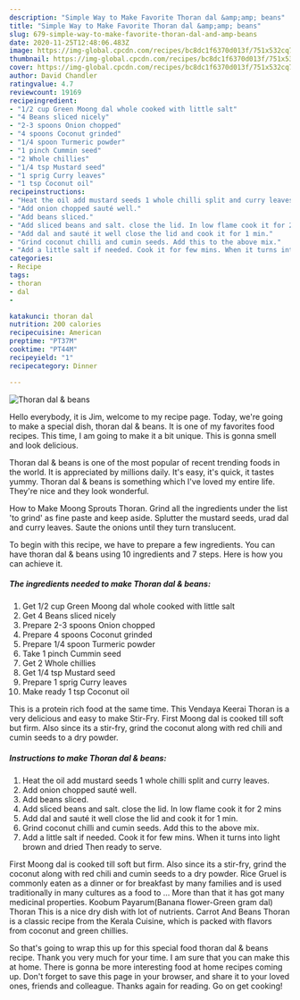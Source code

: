 ```yaml
---
description: "Simple Way to Make Favorite Thoran dal &amp;amp; beans"
title: "Simple Way to Make Favorite Thoran dal &amp;amp; beans"
slug: 679-simple-way-to-make-favorite-thoran-dal-and-amp-beans
date: 2020-11-25T12:48:06.483Z
image: https://img-global.cpcdn.com/recipes/bc8dc1f6370d013f/751x532cq70/thoran-dal-beans-recipe-main-photo.jpg
thumbnail: https://img-global.cpcdn.com/recipes/bc8dc1f6370d013f/751x532cq70/thoran-dal-beans-recipe-main-photo.jpg
cover: https://img-global.cpcdn.com/recipes/bc8dc1f6370d013f/751x532cq70/thoran-dal-beans-recipe-main-photo.jpg
author: David Chandler
ratingvalue: 4.7
reviewcount: 19169
recipeingredient:
- "1/2 cup Green Moong dal whole cooked with little salt"
- "4 Beans sliced nicely"
- "2-3 spoons Onion chopped"
- "4 spoons Coconut grinded"
- "1/4 spoon Turmeric powder"
- "1 pinch Cummin seed"
- "2 Whole chillies"
- "1/4 tsp Mustard seed"
- "1 sprig Curry leaves"
- "1 tsp Coconut oil"
recipeinstructions:
- "Heat the oil add mustard seeds 1 whole chilli split and curry leaves."
- "Add onion chopped sauté well."
- "Add beans sliced."
- "Add sliced beans and salt. close the lid. In low flame cook it for 2 mins"
- "Add dal and sauté it well close the lid and cook it for 1 min."
- "Grind coconut chilli and cumin seeds. Add this to the above mix."
- "Add a little salt if needed. Cook it for few mins. When it turns into light brown and dried Then ready to serve."
categories:
- Recipe
tags:
- thoran
- dal
- 

katakunci: thoran dal  
nutrition: 200 calories
recipecuisine: American
preptime: "PT37M"
cooktime: "PT44M"
recipeyield: "1"
recipecategory: Dinner

---
```



![Thoran dal &amp; beans](https://img-global.cpcdn.com/recipes/bc8dc1f6370d013f/751x532cq70/thoran-dal-beans-recipe-main-photo.jpg)

Hello everybody, it is Jim, welcome to my recipe page. Today, we're going to make a special dish, thoran dal &amp; beans. It is one of my favorites food recipes. This time, I am going to make it a bit unique. This is gonna smell and look delicious.

Thoran dal &amp; beans is one of the most popular of recent trending foods in the world. It is appreciated by millions daily. It's easy, it's quick, it tastes yummy. Thoran dal &amp; beans is something which I've loved my entire life. They're nice and they look wonderful.

How to Make Moong Sprouts Thoran. Grind all the ingredients under the list &#39;to grind&#39; as fine paste and keep aside. Splutter the mustard seeds, urad dal and curry leaves. Saute the onions until they turn translucent.


To begin with this recipe, we have to prepare a few ingredients. You can have thoran dal &amp; beans using 10 ingredients and 7 steps. Here is how you can achieve it.

<!--inarticleads1-->

##### The ingredients needed to make Thoran dal &amp; beans:

1. Get 1/2 cup Green Moong dal whole cooked with little salt
1. Get 4 Beans sliced nicely
1. Prepare 2-3 spoons Onion chopped
1. Prepare 4 spoons Coconut grinded
1. Prepare 1/4 spoon Turmeric powder
1. Take 1 pinch Cummin seed
1. Get 2 Whole chillies
1. Get 1/4 tsp Mustard seed
1. Prepare 1 sprig Curry leaves
1. Make ready 1 tsp Coconut oil


This is a protein rich food at the same time. This Vendaya Keerai Thoran is a very delicious and easy to make Stir-Fry. First Moong dal is cooked till soft but firm. Also since its a stir-fry, grind the coconut along with red chili and cumin seeds to a dry powder. 

<!--inarticleads2-->

##### Instructions to make Thoran dal &amp; beans:

1. Heat the oil add mustard seeds 1 whole chilli split and curry leaves.
1. Add onion chopped sauté well.
1. Add beans sliced.
1. Add sliced beans and salt. close the lid. In low flame cook it for 2 mins
1. Add dal and sauté it well close the lid and cook it for 1 min.
1. Grind coconut chilli and cumin seeds. Add this to the above mix.
1. Add a little salt if needed. Cook it for few mins. When it turns into light brown and dried Then ready to serve.


First Moong dal is cooked till soft but firm. Also since its a stir-fry, grind the coconut along with red chili and cumin seeds to a dry powder. Rice Gruel is commonly eaten as a dinner or for breakfast by many families and is used traditionally in many cultures as a food to … More than that it has got many medicinal properties. Koobum Payarum(Banana flower-Green gram dal) Thoran This is a nice dry dish with lot of nutrients. Carrot And Beans Thoran is a classic recipe from the Kerala Cuisine, which is packed with flavors from coconut and green chillies. 

So that's going to wrap this up for this special food thoran dal &amp; beans recipe. Thank you very much for your time. I am sure that you can make this at home. There is gonna be more interesting food at home recipes coming up. Don't forget to save this page in your browser, and share it to your loved ones, friends and colleague. Thanks again for reading. Go on get cooking!
